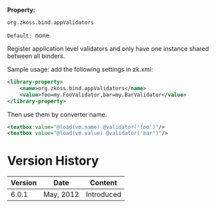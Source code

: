 **Property:**

`org.zkoss.bind.appValidators`

`Default: `none

Register application level validators and only have one instance shared
between all binders.

Sample usage: add the following settings in zk.xml:

``` xml
<library-property>
    <name>org.zkoss.bind.appValidators</name>
    <value>foo=my.FooValidator,bar=my.BarValidator</value>
</library-property>
```

Then use them by converter name.

``` xml
<textbox value="@load(vm.name) @validator('foo')"/>
<textbox value="@load(vm.value) @validator('bar')"/>
```

# Version History

| Version | Date      | Content    |
|---------|-----------|------------|
| 6.0.1   | May, 2012 | Introduced |
